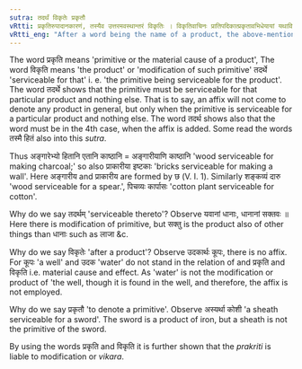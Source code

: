 ```yaml
---
sutra: तदर्थं विकृतेः प्रकृतौ
vRtti: प्रकृतिरुपादानकारणं, तस्यैव उत्तरमवस्थान्तरं विकृतिः । विकृतिवाचिनः प्रातिपदिकात्प्रकृतावभिधेयायां यथाविहितं प्रत्ययो भवति ॥
vRtti_eng: "After a word being the name of a product, the above-mentioned affix comes, to denote a thing which is the primitive that is serviceable for that."
---
```

The word प्रकृति means 'primitive or the material cause of a product', The word विकृति means 'the product' or 'modification of such primitive' तदर्थे 'serviceable for that' i. e. 'the primitive being serviceable for the product'. The word तदर्थे shows that the primitive must be serviceable for that particular product and nothing else. That is to say, an affix will not come to denote any product in general, but only when the primitive is serviceable for a particular product and nothing else. The word तदर्थ shows also that the word must be in the 4th case, when the affix is added. Some read the words तस्मै हितं also into this _sutra_.

Thus अङ्गारेभ्यो हितानि एतानि काष्ठानि = अङ्गारीयाणि काष्ठानि 'wood serviceable for making charcoal;' so also प्राकारीया इष्टकाः 'bricks serviceable for making a wall'. Here अङ्गारीय and प्राकारीय are formed by छ (V. I. 1). Similarly शङ्कव्यं दारु 'wood serviceable for a spear.', पिचव्यः कार्पासः 'cotton plant serviceable for cotton'.

Why do we say तदर्थम् 'serviceable thereto'? Observe यवानां धानाः, धानानां सक्तवः ॥ Here there is modification of primitive, but सक्तु is the product also of other things than धानाः such as लाजा &c.

Why do we say विकृतेः 'after a product'? Observe उदकार्थः कूपः, there is no affix. For कूपः 'a well' and उदक 'water' do not stand in the relation of and प्रकृति and विकृति i.e. material cause and effect. As 'water' is not the modification or product of 'the well, though it is found in the well, and therefore, the affix is not employed.

Why do we say प्रकृतौ 'to denote a primitive'. Observe अस्यर्था कोशी 'a sheath serviceable for a sword'. The sword is a product of iron, but a sheath is not the primitive of the sword. 

By using the words प्रकृति and विकृति it is further shown that the _prakriti_ is liable to modification or _vikara_.

